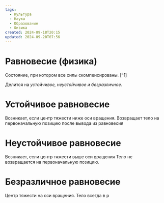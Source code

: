 ```yaml
---
tags:
  - Культура
  - Наука
  - Образование
  - Физика
created: 2024-09-18T20:15
updated: 2024-09-20T07:56
---
```

# Равновесие (физика)

Состояние, при котором все силы скомпенсированы. [^1]

Делится на *устойчивое, неустойчивое и безразличное*.

# Устойчивое равновесие
Возникает, если центр тяжести ниже оси вращения. 
Возвращает тело на первоначальную позицию после вывода из равновесия


# Неустойчивое равновесие
Возникает, если центр тяжести выше оси вращения
Тело не возвращается на первоначальную позицию.



# Безразличное равновесие
Центр тяжести на оси вращения.
Тело всегда в р